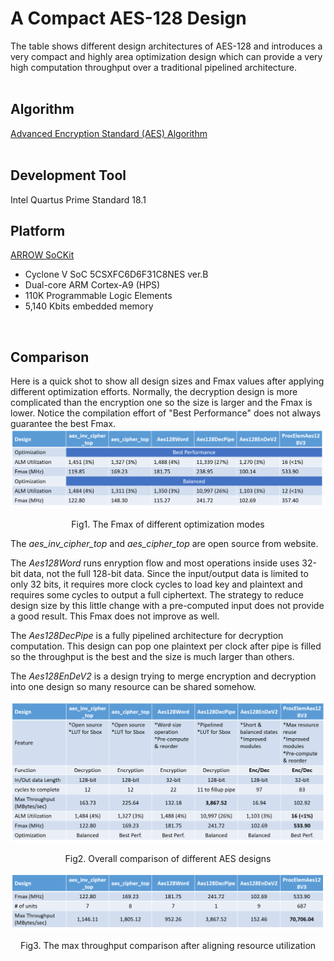 # A Compact AES-128 Design
The table shows different design architectures of AES-128 and introduces a very compact and highly area optimization design which can provide a very high computation throughput over a traditional pipelined architecture.
<br/>
<br/>

Algorithm
------
[Advanced Encryption Standard (AES) Algorithm](https://nvlpubs.nist.gov/nistpubs/FIPS/NIST.FIPS.197.pdf)
<br/>
<br/>

Development Tool
------
Intel Quartus Prime Standard 18.1
<br/>

Platform
------
[ARROW SoCKit](https://www.arrow.com/en/products/sockit/arrow-development-tools)
* Cyclone V SoC 5CSXFC6D6F31C8NES ver.B
* Dual-core ARM Cortex-A9 (HPS)
* 110K Programmable Logic Elements
* 5,140 Kbits embedded memory
<br/>

Comparison
------
Here is a quick shot to show all design sizes and Fmax values after applying different optimization efforts. 
Normally, the decryption design is more complicated than the encryption one so the size is larger and the Fmax is lower. Notice the compilation effort of "Best Performance" does not always guarantee the best Fmax.
![](Fig1.png)
<p align="center">
    Fig1. The Fmax of different optimization modes
</p>


The *aes_inv_cipher_top* and *aes_cipher_top* are open source from website. 

The *Aes128Word* runs enryption flow and most operations inside uses 32-bit data, not the full 128-bit data. Since the input/output data is limited to only 32 bits, it requires more clock cycles to load key and plaintext and requires some cycles to output a full ciphertext. The strategy to reduce design size by this little change with a pre-computed input does not provide a good result. This Fmax does not improve as well.

The *Aes128DecPipe* is a fully pipelined architecture for decryption computation. This design can pop one plaintext per clock after pipe is filled so the throughput is the best and the size is much larger than others.

The *Aes128EnDeV2* is a design trying to merge encryption and decryption into one design so many resource can be shared somehow. 


![](Fig2.png)
<p align="center">
    Fig2. Overall comparison of different AES designs
</p>

![](Fig3.png)
<p align="center">
    Fig3. The max throughput comparison after aligning resource utilization
</p>